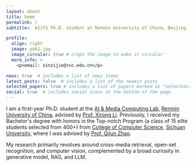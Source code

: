 ```yaml
---
layout: about
title: home
permalink: /
subtitle:  AI/CS Ph.D. student at Renmin University of China, Beijing

profile:
  align: right
  image: yak2.jpg
  image_circular: true # crops the image to make it circular
  more_info: >
    <p>email: xinzijie@ruc.edu.cn</p>

news: true  # includes a list of news items
latest_posts: false  # includes a list of the newest posts
selected_papers: true # includes a list of papers marked as "selected={true}"
social: true  # includes social icons at the bottom of the page
---
```


I am a first-year Ph.D. student at the [AI & Media Computing Lab](https://ruc-aimc-lab.github.io), [Renmin University of China](https://www.ruc.edu.cn), advised by [Prof. Xirong Li](http://lixirong.net). Previously, I received my Bachelor's degree with honors in the Top-notch Program (a class of 15 elite students selected from 400+) from [College of Computer Science](http://cs.scu.edu.cn), [Sichuan University](https://www.scu.edu.cn), where I was advised by [Prof. Qijun Zhao](http://www.scubrl.org/qjzhao).

My research primarily revolves around cross-media retrieval, open-set recognition, and computer vision, complemented by a broad curiosity in generative model, RAG, and LLM.

<!-- Write your biography here. Tell the world about yourself. Link to your favorite [subreddit](http://reddit.com). You can put a picture in, too. The code is already in, just name your picture `prof_pic.jpg` and put it in the `img/` folder.

Put your address / P.O. box / other info right below your picture. You can also disable any of these elements by editing `profile` property of the YAML header of your `_pages/about.md`. Edit `_bibliography/papers.bib` and Jekyll will render your [publications page](/al-folio/publications/) automatically.

Link to your social media connections, too. This theme is set up to use [Font Awesome icons](http://fortawesome.github.io/Font-Awesome/) and [Academicons](https://jpswalsh.github.io/academicons/), like the ones below. Add your Facebook, Twitter, LinkedIn, Google Scholar, or just disable all of them. -->